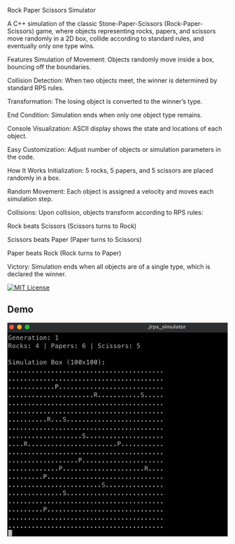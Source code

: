 
Rock Paper Scissors Simulator

A C++ simulation of the classic Stone-Paper-Scissors (Rock-Paper-Scissors) game, where objects representing rocks, papers, and scissors move randomly in a 2D box, collide according to standard rules, and eventually only one type wins.

Features
Simulation of Movement: Objects randomly move inside a box, bouncing off the boundaries.

Collision Detection: When two objects meet, the winner is determined by standard RPS rules.

Transformation: The losing object is converted to the winner’s type.

End Condition: Simulation ends when only one object type remains.

Console Visualization: ASCII display shows the state and locations of each object.

Easy Customization: Adjust number of objects or simulation parameters in the code.

How It Works
Initialization: 5 rocks, 5 papers, and 5 scissors are placed randomly in a box.

Random Movement: Each object is assigned a velocity and moves each simulation step.

Collisions: Upon collision, objects transform according to RPS rules:

Rock beats Scissors (Scissors turns to Rock)

Scissors beats Paper (Paper turns to Scissors)

Paper beats Rock (Rock turns to Paper)

Victory: Simulation ends when all objects are of a single type, which is declared the winner.



[![MIT License](https://img.shields.io/badge/License-MIT-green.svg)](https://choosealicense.com/licenses/mit/)


## Demo
![til](./assets/demo.gif)



